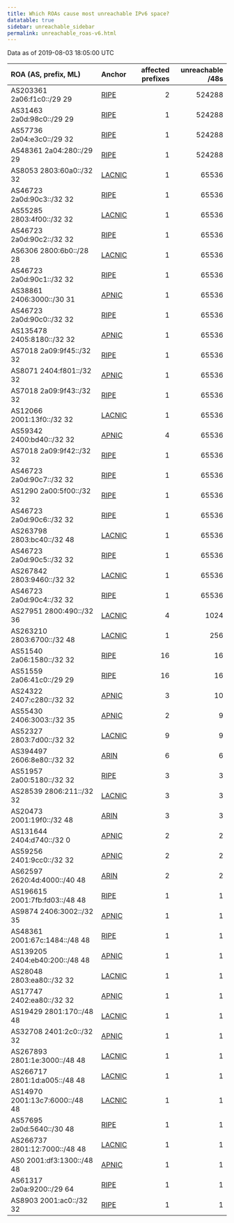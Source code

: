 ```yaml
---
title: Which ROAs cause most unreachable IPv6 space?
datatable: true
sidebar: unreachable_sidebar
permalink: unreachable_roas-v6.html
---
```


Data as of 2019-08-03 18:05:00 UTC


<div class="datatable-begin"></div>

| ROA (AS, prefix, ML)           | Anchor                                         |   affected prefixes |   unreachable /48s |
|:-------------------------------|:-----------------------------------------------|--------------------:|-------------------:|
| AS203361 2a06:f1c0::/29 29     | [RIPE](unreachable_RIPE_NCC_RPKI_Root-v6.html) |                   2 |             524288 |
| AS31463 2a0d:98c0::/29 29      | [RIPE](unreachable_RIPE_NCC_RPKI_Root-v6.html) |                   1 |             524288 |
| AS57736 2a04:e3c0::/29 32      | [RIPE](unreachable_RIPE_NCC_RPKI_Root-v6.html) |                   1 |             524288 |
| AS48361 2a04:280::/29 29       | [RIPE](unreachable_RIPE_NCC_RPKI_Root-v6.html) |                   1 |             524288 |
| AS8053 2803:60a0::/32 32       | [LACNIC](unreachable_LACNIC_RPKI_Root-v6.html) |                   1 |              65536 |
| AS46723 2a0d:90c3::/32 32      | [RIPE](unreachable_RIPE_NCC_RPKI_Root-v6.html) |                   1 |              65536 |
| AS55285 2803:4f00::/32 32      | [LACNIC](unreachable_LACNIC_RPKI_Root-v6.html) |                   1 |              65536 |
| AS46723 2a0d:90c2::/32 32      | [RIPE](unreachable_RIPE_NCC_RPKI_Root-v6.html) |                   1 |              65536 |
| AS6306 2800:6b0::/28 28        | [LACNIC](unreachable_LACNIC_RPKI_Root-v6.html) |                   1 |              65536 |
| AS46723 2a0d:90c1::/32 32      | [RIPE](unreachable_RIPE_NCC_RPKI_Root-v6.html) |                   1 |              65536 |
| AS38861 2406:3000::/30 31      | [APNIC](unreachable_APNIC_RPKI_Root-v6.html)   |                   1 |              65536 |
| AS46723 2a0d:90c0::/32 32      | [RIPE](unreachable_RIPE_NCC_RPKI_Root-v6.html) |                   1 |              65536 |
| AS135478 2405:8180::/32 32     | [APNIC](unreachable_APNIC_RPKI_Root-v6.html)   |                   1 |              65536 |
| AS7018 2a09:9f45::/32 32       | [RIPE](unreachable_RIPE_NCC_RPKI_Root-v6.html) |                   1 |              65536 |
| AS8071 2404:f801::/32 32       | [APNIC](unreachable_APNIC_RPKI_Root-v6.html)   |                   1 |              65536 |
| AS7018 2a09:9f43::/32 32       | [RIPE](unreachable_RIPE_NCC_RPKI_Root-v6.html) |                   1 |              65536 |
| AS12066 2001:13f0::/32 32      | [LACNIC](unreachable_LACNIC_RPKI_Root-v6.html) |                   1 |              65536 |
| AS59342 2400:bd40::/32 32      | [APNIC](unreachable_APNIC_RPKI_Root-v6.html)   |                   4 |              65536 |
| AS7018 2a09:9f42::/32 32       | [RIPE](unreachable_RIPE_NCC_RPKI_Root-v6.html) |                   1 |              65536 |
| AS46723 2a0d:90c7::/32 32      | [RIPE](unreachable_RIPE_NCC_RPKI_Root-v6.html) |                   1 |              65536 |
| AS1290 2a00:5f00::/32 32       | [RIPE](unreachable_RIPE_NCC_RPKI_Root-v6.html) |                   1 |              65536 |
| AS46723 2a0d:90c6::/32 32      | [RIPE](unreachable_RIPE_NCC_RPKI_Root-v6.html) |                   1 |              65536 |
| AS263798 2803:bc40::/32 48     | [LACNIC](unreachable_LACNIC_RPKI_Root-v6.html) |                   1 |              65536 |
| AS46723 2a0d:90c5::/32 32      | [RIPE](unreachable_RIPE_NCC_RPKI_Root-v6.html) |                   1 |              65536 |
| AS267842 2803:9460::/32 32     | [LACNIC](unreachable_LACNIC_RPKI_Root-v6.html) |                   1 |              65536 |
| AS46723 2a0d:90c4::/32 32      | [RIPE](unreachable_RIPE_NCC_RPKI_Root-v6.html) |                   1 |              65536 |
| AS27951 2800:490::/32 36       | [LACNIC](unreachable_LACNIC_RPKI_Root-v6.html) |                   4 |               1024 |
| AS263210 2803:6700::/32 48     | [LACNIC](unreachable_LACNIC_RPKI_Root-v6.html) |                   1 |                256 |
| AS51540 2a06:1580::/32 32      | [RIPE](unreachable_RIPE_NCC_RPKI_Root-v6.html) |                  16 |                 16 |
| AS51559 2a06:41c0::/29 29      | [RIPE](unreachable_RIPE_NCC_RPKI_Root-v6.html) |                  16 |                 16 |
| AS24322 2407:c280::/32 32      | [APNIC](unreachable_APNIC_RPKI_Root-v6.html)   |                   3 |                 10 |
| AS55430 2406:3003::/32 35      | [APNIC](unreachable_APNIC_RPKI_Root-v6.html)   |                   2 |                  9 |
| AS52327 2803:7d00::/32 32      | [LACNIC](unreachable_LACNIC_RPKI_Root-v6.html) |                   9 |                  9 |
| AS394497 2606:8e80::/32 32     | [ARIN](unreachable_ARIN-v6.html)               |                   6 |                  6 |
| AS51957 2a00:5180::/32 32      | [RIPE](unreachable_RIPE_NCC_RPKI_Root-v6.html) |                   3 |                  3 |
| AS28539 2806:211::/32 32       | [LACNIC](unreachable_LACNIC_RPKI_Root-v6.html) |                   3 |                  3 |
| AS20473 2001:19f0::/32 48      | [ARIN](unreachable_ARIN-v6.html)               |                   3 |                  3 |
| AS131644 2404:d740::/32 0      | [APNIC](unreachable_APNIC_RPKI_Root-v6.html)   |                   2 |                  2 |
| AS59256 2401:9cc0::/32 32      | [APNIC](unreachable_APNIC_RPKI_Root-v6.html)   |                   2 |                  2 |
| AS62597 2620:4d:4000::/40 48   | [ARIN](unreachable_ARIN-v6.html)               |                   2 |                  2 |
| AS196615 2001:7fb:fd03::/48 48 | [RIPE](unreachable_RIPE_NCC_RPKI_Root-v6.html) |                   1 |                  1 |
| AS9874 2406:3002::/32 35       | [APNIC](unreachable_APNIC_RPKI_Root-v6.html)   |                   1 |                  1 |
| AS48361 2001:67c:1484::/48 48  | [RIPE](unreachable_RIPE_NCC_RPKI_Root-v6.html) |                   1 |                  1 |
| AS139205 2404:eb40:200::/48 48 | [APNIC](unreachable_APNIC_RPKI_Root-v6.html)   |                   1 |                  1 |
| AS28048 2803:ea80::/32 32      | [LACNIC](unreachable_LACNIC_RPKI_Root-v6.html) |                   1 |                  1 |
| AS17747 2402:ea80::/32 32      | [APNIC](unreachable_APNIC_RPKI_Root-v6.html)   |                   1 |                  1 |
| AS19429 2801:170::/48 48       | [LACNIC](unreachable_LACNIC_RPKI_Root-v6.html) |                   1 |                  1 |
| AS32708 2401:2c0::/32 32       | [APNIC](unreachable_APNIC_RPKI_Root-v6.html)   |                   1 |                  1 |
| AS267893 2801:1e:3000::/48 48  | [LACNIC](unreachable_LACNIC_RPKI_Root-v6.html) |                   1 |                  1 |
| AS266717 2801:1d:a005::/48 48  | [LACNIC](unreachable_LACNIC_RPKI_Root-v6.html) |                   1 |                  1 |
| AS14970 2001:13c7:6000::/48 48 | [LACNIC](unreachable_LACNIC_RPKI_Root-v6.html) |                   1 |                  1 |
| AS57695 2a0d:5640::/30 48      | [RIPE](unreachable_RIPE_NCC_RPKI_Root-v6.html) |                   1 |                  1 |
| AS266737 2801:12:7000::/48 48  | [LACNIC](unreachable_LACNIC_RPKI_Root-v6.html) |                   1 |                  1 |
| AS0 2001:df3:1300::/48 48      | [APNIC](unreachable_APNIC_RPKI_Root-v6.html)   |                   1 |                  1 |
| AS61317 2a0a:9200::/29 64      | [RIPE](unreachable_RIPE_NCC_RPKI_Root-v6.html) |                   1 |                  1 |
| AS8903 2001:ac0::/32 32        | [RIPE](unreachable_RIPE_NCC_RPKI_Root-v6.html) |                   1 |                  1 |

<div class="datatable-end"></div>